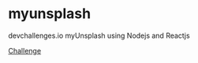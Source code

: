 # myunsplash
devchallenges.io myUnsplash using Nodejs and Reactjs

[Challenge](https://devchallenges.io/challenges/rYyhwJAxMfES5jNQ9YsP)
